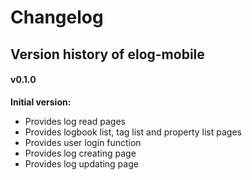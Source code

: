 # Changelog

## Version history of elog-mobile

#### v0.1.0

**Initial version:**

- Provides log read pages
- Provides logbook list, tag list and property list pages
- Provides user login function
- Provides log creating page
- Provides log updating page